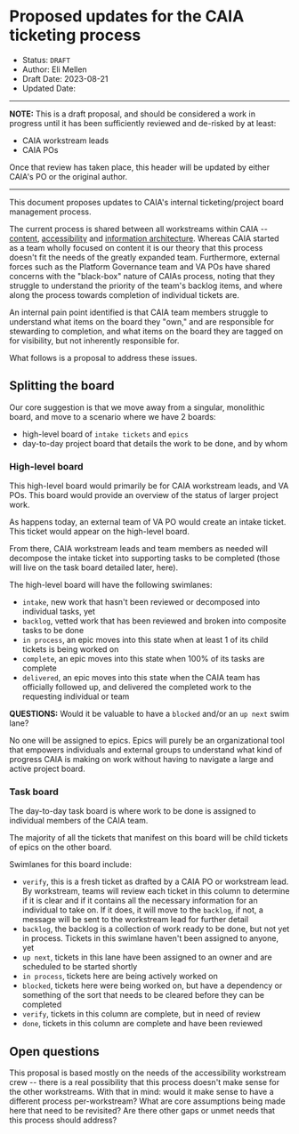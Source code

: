 # Proposed updates for the CAIA ticketing process 

- Status: `DRAFT`
- Author: Eli Mellen
- Draft Date: 2023-08-21
- Updated Date:

***

**NOTE:** This is a draft proposal, and should be considered a work in progress until it has been sufficiently reviewed and de-risked by at least: 

- CAIA workstream leads
- CAIA POs

Once that review has taken place, this header will be updated by either CAIA's PO or the original author.

***

This document proposes updates to CAIA's internal ticketing/project board management process.

The current process is shared between all workstreams within CAIA -- [content](https://github.com/department-of-veterans-affairs/va.gov-team/tree/master/teams/CAIA/content), [accessibility](https://github.com/department-of-veterans-affairs/va.gov-team/tree/master/teams/CAIA/accessibility) and [information architecture](https://github.com/department-of-veterans-affairs/va.gov-team/tree/master/teams/CAIA/information-architecture). Whereas CAIA started as a team wholly focused on content it is our theory that this process doesn't fit the needs of the greatly expanded team. Furthermore, external forces such as the Platform Governance team and VA POs have shared concerns with the "black-box" nature of CAIAs process, noting that they struggle to understand the priority of the team's backlog items, and where along the process towards completion of individual tickets are. 

An internal pain point identified is that CAIA team members struggle to understand what items on the board they "own," and are responsible for stewarding to completion, and what items on the board they are tagged on for visibility, but not inherently responsible for. 

What follows is a proposal to address these issues.

## Splitting the board

Our core suggestion is that we move away from a singular, monolithic board, and move to a scenario where we have 2 boards: 

- high-level board of `intake tickets` and `epics`
- day-to-day project board that details the work to be done, and by whom

### High-level board

This high-level board would primarily be for CAIA workstream leads, and VA POs. This board would provide an overview of the status of larger project work.

As happens today, an external team of VA PO would create an intake ticket. This ticket would appear on the high-level board. 

From there, CAIA workstream leads and team members as needed will decompose the intake ticket into supporting tasks to be completed (those will live on the task board detailed later, here). 

The high-level board will have the following swimlanes: 

- `intake`, new work that hasn't been reviewed or decomposed into individual tasks, yet
- `backlog`, vetted work that has been reviewed and broken into composite tasks to be done
- `in process`, an epic moves into this state when at least 1 of its child tickets is being worked on
- `complete`, an epic moves into this state when 100% of its tasks are complete
- `delivered`, an epic moves into this state when the CAIA team has officially followed up, and delivered the completed work to the requesting individual or team

**QUESTIONS:** Would it be valuable to have a `blocked` and/or an `up next` swim lane?

No one will be assigned to epics. Epics will purely be an organizational tool that empowers individuals and external groups to understand what kind of progress CAIA is making on work without having to navigate a large and active project board.

### Task board

The day-to-day task board is where work to be done is assigned to individual members of the CAIA team. 

The majority of all the tickets that manifest on this board will be child tickets of epics on the other board.

Swimlanes for this board include: 

- `verify`, this is a fresh ticket as drafted by a CAIA PO or workstream lead. By workstream, teams will review each ticket in this column to determine if it is clear and if it contains all the necessary information for an individual to take on. If it does, it will move to the `backlog`, if not, a message will be sent to the workstream lead for further detail
- `backlog`, the backlog is a collection of work ready to be done, but not yet in process. Tickets in this swimlane haven't been assigned to anyone, yet
- `up next`, tickets in this lane have been assigned to an owner and are scheduled to be started shortly
- `in process`, tickets here are being actively worked on
- `blocked`, tickets here were being worked on, but have a dependency or something of the sort that needs to be cleared before they can be completed 
- `verify`, tickets in this column are complete, but in need of review
- `done`, tickets in this column are complete and have been reviewed

## Open questions

This proposal is based mostly on the needs of the accessibility workstream crew -- there is a real possibility that this process doesn't make sense for the other workstreams. With that in mind: would it make sense to have a different process per-workstream? What are core assumptions being made here that need to be revisited? Are there other gaps or unmet needs that this process should address? 

